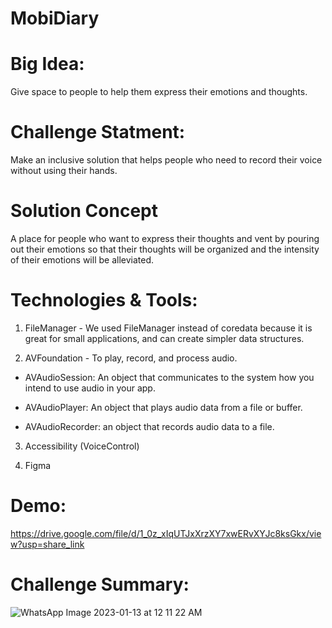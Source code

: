 
# MobiDiary

# Big Idea:

Give space to people to help them express their emotions and thoughts.

# Challenge Statment:

Make an inclusive solution that helps people who need to record their voice without using their hands.


# Solution Concept

A place for people who want to express their thoughts and vent by pouring out their emotions 
so that their thoughts will be organized and the intensity of their emotions will be alleviated.


# Technologies & Tools:

1. FileManager - We used FileManager instead of coredata because it is great for small applications,
and can create simpler data structures.

2. AVFoundation - To play, record, and process audio.

* AVAudioSession: 
An object that communicates to the system how you intend to use audio in your app.

* AVAudioPlayer:
An object that plays audio data from a file or buffer.

* AVAudioRecorder:
an object that records audio data to a file.

3. Accessibility (VoiceControl)

4. Figma


# Demo:

https://drive.google.com/file/d/1_0z_xIqUTJxXrzXY7xwERvXYJc8ksGkx/view?usp=share_link


# Challenge Summary:

![WhatsApp Image 2023-01-13 at 12 11 22 AM](https://user-images.githubusercontent.com/116543990/212182312-e3076aae-15cc-4be4-b52d-2182cf245c5f.jpeg)

